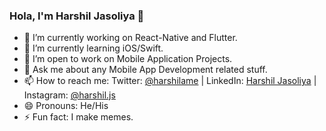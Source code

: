 ### Hola, I'm Harshil Jasoliya 👋

- 🔭 I’m currently working on React-Native and Flutter.
- 🌱 I’m currently learning iOS/Swift.
- 👯 I’m open to work on Mobile Application Projects.
- 💬 Ask me about any Mobile App Development related stuff.
- 📫 How to reach me: Twitter: [@harshilame](https://twitter.com/harshilame) | LinkedIn: [Harshil Jasoliya](https://www.linkedin.com/in/harshil-jasoliya/) | Instagram: [@harshil.js](https://www.instagram.com/harshil.js/?hl=en)
- 😄 Pronouns: He/His
- ⚡ Fun fact: I make memes.
